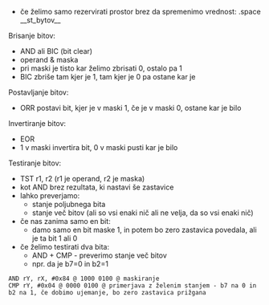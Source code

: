 - če želimo samo rezervirati prostor brez da spremenimo vrednost: .space \_\_st\_bytov\_\_

Brisanje bitov:
- AND ali BIC (bit clear)
- operand & maska
- pri maski je tisto kar želimo zbrisati 0, ostalo pa 1
- BIC zbriše tam kjer je 1, tam kjer je 0 pa ostane kar je

Postavljanje bitov:
- ORR postavi bit, kjer je v maski 1, če je v maski 0, ostane kar je bilo

Invertiranje bitov:
- EOR
- 1 v maski invertira bit, 0 v maski pusti kar je bilo

Testiranje bitov:
- TST r1, r2 (r1 je operand, r2 je maska)
- kot AND brez rezultata, ki nastavi še zastavice
- lahko preverjamo:
	- stanje poljubnega bita
	- stanje več bitov (ali so vsi enaki nič ali ne velja, da so vsi enaki nič)
- če nas zanima samo en bit:
	- damo samo en bit maske 1, in potem bo zero zastavica povedala, ali je ta bit 1 ali 0
- če želimo testirati dva bita:
	- AND + CMP - preverimo stanje več bitov
	- npr. da je b7=0 in b2=1
```
AND rY, rX, #0x84 @ 1000 0100 @ maskiranje
CMP rY, #0x04 @ 0000 0100 @ primerjava z želenim stanjem - b7 na 0 in b2 na 1, če dobimo ujemanje, bo zero zastavica prižgana
```